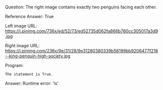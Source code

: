 Question: The right image contains exactly two penguins facing each other.

Reference Answer: True

Left image URL: https://i.pinimg.com/736x/ed/52/73/ed52735d062fa866b760cc305017a3d9.jpg

Right image URL: https://i.pinimg.com/236x/9e/31/28/9e31280380339b56199bb9206477f218--king-penguin-high-society.jpg

Program:

```
The statement is True.
```
Answer: Runtime error: 'is'

